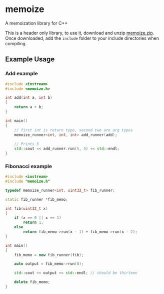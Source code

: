 # memoize

A memoization library for C++

This is a header only library, to use it, download and unzip [memoize.zip](https://github.com/SatvikR/memoize/releases). Once downloaded, add the `include` folder
to your include directories when compiling.

## Example Usage

### Add example

```c++
#include <iostream>
#include <memoize.h>

int add(int a, int b)
{
    return a + b;
}

int main()
{
    // first int is return type, second two are arg types
    memoize_runner<int, int, int> add_runner(add); 
    
    // Prints 5
    std::cout << add_runner.run(5, 5) << std::endl; 
}
```

### Fibonacci example

```c++
#include <iostream>
#include "memoize.h"

typedef memoize_runner<int, uint32_t> fib_runner;

static fib_runner *fib_memo;

int fib(uint32_t x)
{
    if (x == 0 || x == 1)
        return 1;
    else
        return fib_memo->run(x - 1) + fib_memo->run(x - 2);
}

int main()
{
    fib_memo = new fib_runner(fib);

    auto output = fib_memo->run(8);

    std::cout << output << std::endl; // should be thirteen

    delete fib_memo;
}
```
